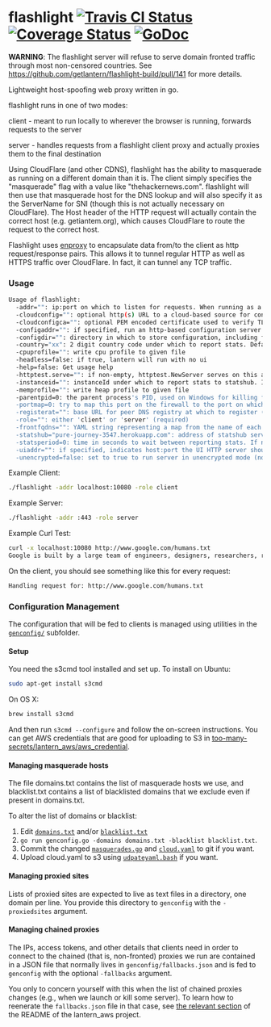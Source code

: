 flashlight [![Travis CI Status](https://travis-ci.org/getlantern/flashlight.svg?branch=master)](https://travis-ci.org/getlantern/flashlight)&nbsp;[![Coverage Status](https://coveralls.io/repos/getlantern/flashlight/badge.png)](https://coveralls.io/r/getlantern/flashlight)&nbsp;[![GoDoc](https://godoc.org/github.com/getlantern/flashlight?status.png)](http://godoc.org/github.com/getlantern/flashlight)
==========

**WARNING**: The flashlight server will refuse to serve domain fronted traffic
through most non-censored countries.  See 
https://github.com/getlantern/flashlight-build/pull/141 for more details.

Lightweight host-spoofing web proxy written in go.

flashlight runs in one of two modes:

client - meant to run locally to wherever the browser is running, forwards
requests to the server

server - handles requests from a flashlight client proxy and actually proxies
them to the final destination

Using CloudFlare (and other CDNS), flashlight has the ability to masquerade as
running on a different domain than it is.  The client simply specifies the
"masquerade" flag with a value like "thehackernews.com".  flashlight will then
use that masquerade host for the DNS lookup and will also specify it as the
ServerName for SNI (though this is not actually necessary on CloudFlare). The
Host header of the HTTP request will actually contain the correct host
(e.g. getiantem.org), which causes CloudFlare to route the request to the
correct host.

Flashlight uses [enproxy](https://github.com/getlantern/enproxy) to encapsulate
data from/to the client as http request/response pairs.  This allows it to
tunnel regular HTTP as well as HTTPS traffic over CloudFlare.  In fact, it can
tunnel any TCP traffic.

### Usage

```bash
Usage of flashlight:
  -addr="": ip:port on which to listen for requests. When running as a client proxy, we'll listen with http, when running as a server proxy we'll listen with https (required)
  -cloudconfig="": optional http(s) URL to a cloud-based source for configuration updates
  -cloudconfigca="": optional PEM encoded certificate used to verify TLS connections to fetch cloudconfig
  -configaddr="": if specified, run an http-based configuration server at this address
  -configdir="": directory in which to store configuration, including flashlight.yaml (defaults to current directory)
  -country="xx": 2 digit country code under which to report stats. Defaults to xx.
  -cpuprofile="": write cpu profile to given file
  -headless=false: if true, lantern will run with no ui
  -help=false: Get usage help
  -httptest.serve="": if non-empty, httptest.NewServer serves on this address and blocks
  -instanceid="": instanceId under which to report stats to statshub. If not specified, no stats are reported.
  -memprofile="": write heap profile to given file
  -parentpid=0: the parent process's PID, used on Windows for killing flashlight when the parent disappears
  -portmap=0: try to map this port on the firewall to the port on which flashlight is listening, using UPnP or NAT-PMP. If mapping this port fails, flashlight will exit with status code 50
  -registerat="": base URL for peer DNS registry at which to register (e.g. https://peerscanner.getiantem.org)
  -role="": either 'client' or 'server' (required)
  -frontfqdns="": YAML string representing a map from the name of each front provider to a FQDN that will reach this particular server via that provider (e.g. '{cloudflare: fl-001.getiantem.org, cloudfront: blablabla.cloudfront.net}')
  -statshub="pure-journey-3547.herokuapp.com": address of statshub server
  -statsperiod=0: time in seconds to wait between reporting stats. If not specified, stats are not reported. If specified, statshub, instanceid and statshubAddr must also be specified.
  -uiaddr="": if specified, indicates host:port the UI HTTP server should be started on
  -unencrypted=false: set to true to run server in unencrypted mode (no TLS)
```

Example Client:

```bash 
./flashlight -addr localhost:10080 -role client
```

Example Server:

```bash
./flashlight -addr :443 -role server
```

Example Curl Test:

```bash
curl -x localhost:10080 http://www.google.com/humans.txt
Google is built by a large team of engineers, designers, researchers, robots, and others in many different sites across the globe. It is updated continuously, and built with more tools and technologies than we can shake a stick at. If you'd like to help us out, see google.com/careers.
```

On the client, you should see something like this for every request:

```bash
Handling request for: http://www.google.com/humans.txt
```

### Configuration Management

The configuration that will be fed to clients is managed using utilities in the [`genconfig/`](genconfig/) subfolder.

#### Setup

You need the s3cmd tool installed and set up.  To install on
Ubuntu:

```bash
sudo apt-get install s3cmd
```

On OS X:
```bash
brew install s3cmd
```

And then run `s3cmd --configure` and follow the on-screen instructions.  You
can get AWS credentials that are good for uploading to S3 in
[too-many-secrets/lantern_aws/aws_credential](https://github.com/getlantern/too-many-secrets/blob/master/lantern_aws/aws_credential).

#### Managing masquerade hosts

The file domains.txt contains the list of masquerade hosts we use, and
blacklist.txt contains a list of blacklisted domains that we exclude even if
present in domains.txt.

To alter the list of domains or blacklist:

1. Edit [`domains.txt`](genconfig/domains.txt) and/or [`blacklist.txt`](genconfig/blacklist.txt)
2. `go run genconfig.go -domains domains.txt -blacklist blacklist.txt`.
3. Commit the changed [`masquerades.go`](config/masquerades.go) and [`cloud.yaml`](genconfig/cloud.yaml) to git if you want.
4. Upload cloud.yaml to s3 using [`udpateyaml.bash`](genconfig/updateyaml.bash) if you want.

#### Managing proxied sites

Lists of proxied sites are expected to live as text files in a directory, one
domain per line.  You provide this directory to `genconfig` with the `-proxiedsites` argument.

#### Managing chained proxies

The IPs, access tokens, and other details that clients need in order to
connect to the chained (that is, non-fronted) proxies we run are contained in
a JSON file that normally lives in `genconfig/fallbacks.json` and is fed to `genconfig` with the optional `-fallbacks` argument.

You only to concern yourself with this when the list of chained proxies
changes (e.g., when we launch or kill some server).  To learn how to reenerate
the `fallbacks.json` file in that case, see [the relevant
section](https://github.com/getlantern/lantern_aws#regenerating-flashlightgenconfigfallbackjson)
of the README of the lantern_aws project.
